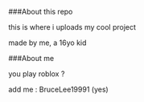 ###About this repo


this is where i uploads my cool project 

made by me, a 16yo kid


###About me


you play roblox ?

add me : BruceLee19991 (yes)
